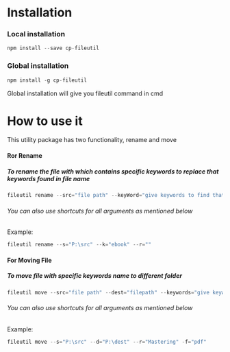 
# Installation
### Local installation
```js
npm install --save cp-fileutil
```

### Global installation
```js
npm install -g cp-fileutil
```

Global installation will give you fileutil command in cmd

# How to use it
This utility package has two functionality, rename and move

#### Ror Rename
##### To rename the file with which contains specific keywords to replace that keywords found in file name

```js
fileutil rename --src="file path" --keyWord="give keywords to find that in file which you want to replace" --replacer="replacement word" 
```

###### *You can also use shortcuts for all arguments as mentioned below*
Example: 

```js
fileutil rename --s="P:\src" --k="ebook" --r="" 
```

#### For Moving File

##### To move file with specific keywords name to different folder
```js
fileutil move --src="file path" --dest="filepath" --keywords="give keywords to filter file name using that" --replacer="Word in file name which you can use to move the file " --fileType="type of file you want to move" 
```

###### *You can also use shortcuts for all arguments as mentioned below*
Example: 
```js
fileutil move --s="P:\src" --d="P:\dest" --r="Mastering" -f="pdf"
```
